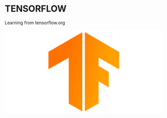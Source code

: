 # TENSORFLOW

Learning from tensorflow.org

![Tensorflow LOGO](https://github.com/Sagarsharma4244/TENSORFLOW/blob/master/Tensorflow%20LOGO.png "@sagarsharma4244")
